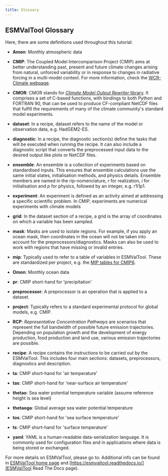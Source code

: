 ```yaml
---
title: Glossary
---
```


## ESMValTool Glossary

Here, there are some definitions used throughout this tutorial:

- **Amon**: Monthly atmospheric data

- **CMIP**: The Coupled Model Intercomparison Project (CMIP) aims at better understanding past, present and future climate changes arising from natural, unforced variability or in response to changes in radiative forcing in a multi-model context. For more information, check the [WCR-Climate webpage](https://www.wcrp-climate.org/).

- **CMOR**: CMOR stands for [*Climate Model Output Rewriter* library](https://pcmdi.github.io/cmor-site/index.html). It comprises a set of C-based functions, with bindings to both Python and FORTRAN 90, that can be used to produce CF-compliant NetCDF files that fulfill the requirements of many of the climate community's standard model experiments.

- **dataset**: In a recipe, dataset refers to the name of the model or observation data, e.g. HadGEM2-ES.

- **diagnostic**: In a recipe, the diagnostic section(s) define the tasks that will be executed when running the recipe. It can also include a diagnostic script that converts the preprocessed input data to the desired output like plots or NetCDF files.

- **ensemble**: An ensemble is a collection of experiments based on standardised inputs. This ensures that ensemble calculations use the same initial states, initialisation methods, and physics details. Ensemble members are named in the rip-nomenclature, *r* for realization, *i* for initialisation and *p* for physics, followed by an integer, e.g. r1i1p1.

- **experiment**: An experiment is defined as an activity aimed at addressing a specific scientific problem. In CMIP, experiments are numerical experiments with climate models

- **grid**: In the dataset section of a recipe, a grid is the array of coordinates on which a variable has been sampled.

- **mask**: Masks are used to isolate regions. For example, if you apply an ocean mask, then coordinates in the ocean will not be taken into account for the preprocessors/diagnostics. Masks can also be used to work with regions that have missing or invalid entries.

- **mip**: Typically used to refer to a table of variables in ESMValTool. These are standardized per project, e.g. the [MIP tables for CMIP6](http://clipc-services.ceda.ac.uk/dreq/index/miptable.html).

- **Omon**: Monthly ocean data

- **pr**: CMIP short-hand for 'precipitation'

- **preprocessor**: A preprocessor is an operation that is applied to a dataset.

- **project**: Typically refers to a standard experimental protocol for global models, e.g. CMIP.

- **RCP**: *Representative Concentration Pathways* are scenarios that represent the full bandwidth of possible future emission trajectories. Depending on population growth and the development of energy production, food production and land use, various emission trajectories are possible.

- **recipe**: A recipe contains the instructions to be carried out by the ESMValTool. This includes four main sections: datasets, preprocessors, diagnostics and description.

- **ta**: CMIP short-hand for 'air temperature'

- **tas**: CMIP short-hand for 'near-surface air temperature'

- **thetao**: Sea water potential temperature variable (assume reference height is sea level)

- **thetaoga**: Global average sea water potential temperature

- **tos**:  CMIP short-hand for 'sea surface temperature'

- **ts**: CMIP short-hand for 'surface temperature'

- **yaml**: YAML is a human-readable data-serialization language. It is commonly used for configuration files and in applications where data is being stored or exchanged.

For more details on ESMValTool, please go to:
Additional info can be found in [ESMValTool home page](https://esmvaltool.org)
and [https://esmvaltool.readthedocs.io/](ESMValTool Read The Docs page).
